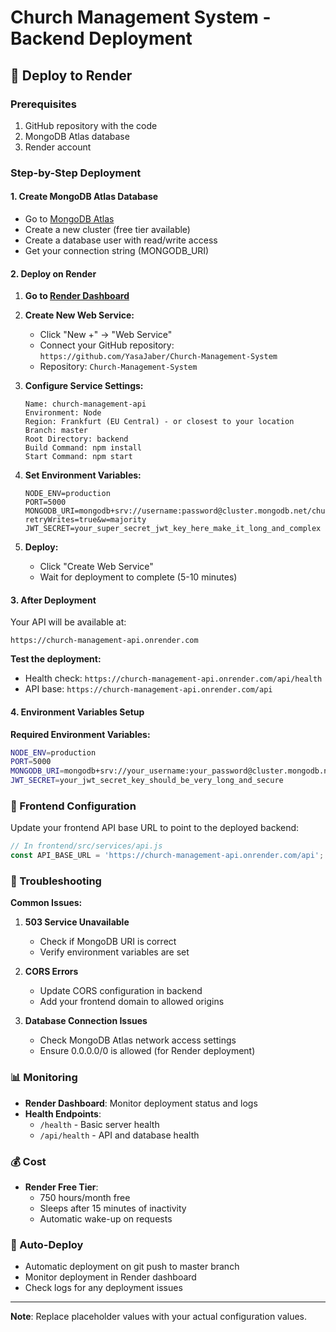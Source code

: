 # Church Management System - Backend Deployment

## 🚀 Deploy to Render

### Prerequisites
1. GitHub repository with the code
2. MongoDB Atlas database
3. Render account

### Step-by-Step Deployment

#### 1. **Create MongoDB Atlas Database**
- Go to [MongoDB Atlas](https://cloud.mongodb.com/)
- Create a new cluster (free tier available)
- Create a database user with read/write access
- Get your connection string (MONGODB_URI)

#### 2. **Deploy on Render**

1. **Go to [Render Dashboard](https://dashboard.render.com/)**

2. **Create New Web Service:**
   - Click "New +" → "Web Service"
   - Connect your GitHub repository: `https://github.com/YasaJaber/Church-Management-System`
   - Repository: `Church-Management-System`

3. **Configure Service Settings:**
   ```
   Name: church-management-api
   Environment: Node
   Region: Frankfurt (EU Central) - or closest to your location
   Branch: master
   Root Directory: backend
   Build Command: npm install
   Start Command: npm start
   ```

4. **Set Environment Variables:**
   ```
   NODE_ENV=production
   PORT=5000
   MONGODB_URI=mongodb+srv://username:password@cluster.mongodb.net/church_management?retryWrites=true&w=majority
   JWT_SECRET=your_super_secret_jwt_key_here_make_it_long_and_complex
   ```

5. **Deploy:**
   - Click "Create Web Service"
   - Wait for deployment to complete (5-10 minutes)

#### 3. **After Deployment**

Your API will be available at:
```
https://church-management-api.onrender.com
```

**Test the deployment:**
- Health check: `https://church-management-api.onrender.com/api/health`
- API base: `https://church-management-api.onrender.com/api`

#### 4. **Environment Variables Setup**

**Required Environment Variables:**
```bash
NODE_ENV=production
PORT=5000
MONGODB_URI=mongodb+srv://your_username:your_password@cluster.mongodb.net/church_management?retryWrites=true&w=majority
JWT_SECRET=your_jwt_secret_key_should_be_very_long_and_secure
```

### 📱 Frontend Configuration

Update your frontend API base URL to point to the deployed backend:

```javascript
// In frontend/src/services/api.js
const API_BASE_URL = 'https://church-management-api.onrender.com/api';
```

### 🔧 Troubleshooting

**Common Issues:**

1. **503 Service Unavailable**
   - Check if MongoDB URI is correct
   - Verify environment variables are set

2. **CORS Errors**
   - Update CORS configuration in backend
   - Add your frontend domain to allowed origins

3. **Database Connection Issues**
   - Check MongoDB Atlas network access settings
   - Ensure 0.0.0.0/0 is allowed (for Render deployment)

### 📊 Monitoring

- **Render Dashboard**: Monitor deployment status and logs
- **Health Endpoints**: 
  - `/health` - Basic server health
  - `/api/health` - API and database health

### 💰 Cost

- **Render Free Tier**: 
  - 750 hours/month free
  - Sleeps after 15 minutes of inactivity
  - Automatic wake-up on requests

### 🔄 Auto-Deploy

- Automatic deployment on git push to master branch
- Monitor deployment in Render dashboard
- Check logs for any deployment issues

---

**Note**: Replace placeholder values with your actual configuration values.
